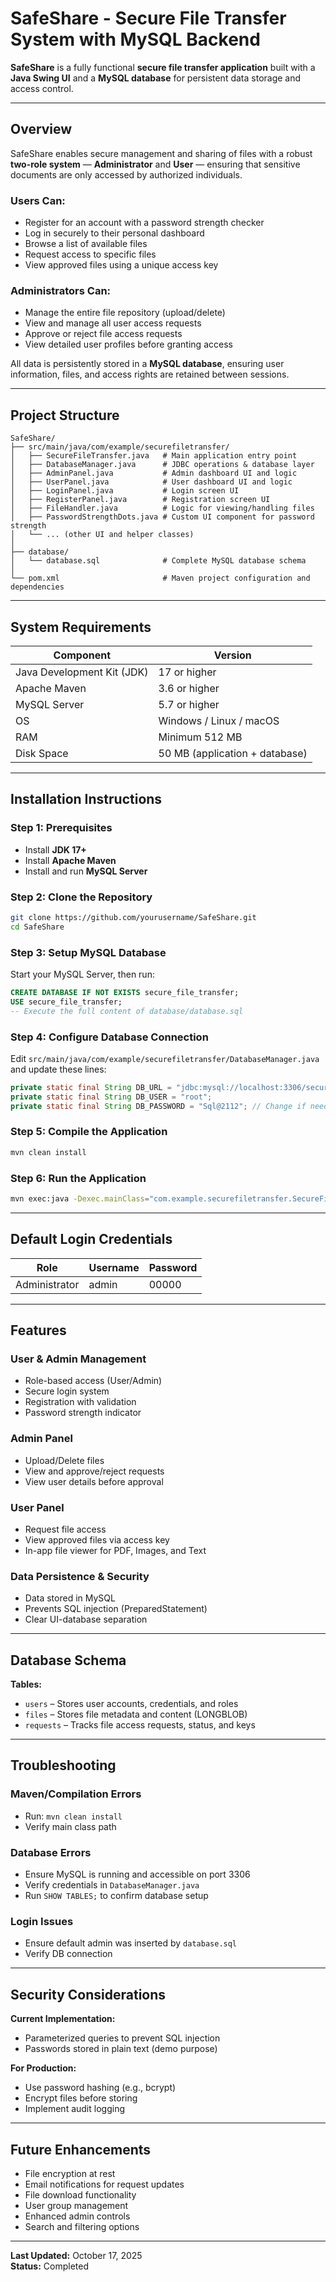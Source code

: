 # SafeShare - Secure File Transfer System with MySQL Backend

**SafeShare** is a fully functional **secure file transfer application** built with a **Java Swing UI** and a **MySQL database** for persistent data storage and access control.

---

## Overview

SafeShare enables secure management and sharing of files with a robust **two-role system** — **Administrator** and **User** — ensuring that sensitive documents are only accessed by authorized individuals.

### Users Can:
- Register for an account with a password strength checker  
- Log in securely to their personal dashboard  
- Browse a list of available files  
- Request access to specific files  
- View approved files using a unique access key  

### Administrators Can:
- Manage the entire file repository (upload/delete)  
- View and manage all user access requests  
- Approve or reject file access requests  
- View detailed user profiles before granting access  

All data is persistently stored in a **MySQL database**, ensuring user information, files, and access rights are retained between sessions.

---

## Project Structure

```
SafeShare/
├── src/main/java/com/example/securefiletransfer/
│   ├── SecureFileTransfer.java   # Main application entry point
│   ├── DatabaseManager.java      # JDBC operations & database layer
│   ├── AdminPanel.java           # Admin dashboard UI and logic
│   ├── UserPanel.java            # User dashboard UI and logic
│   ├── LoginPanel.java           # Login screen UI
│   ├── RegisterPanel.java        # Registration screen UI
│   ├── FileHandler.java          # Logic for viewing/handling files
│   ├── PasswordStrengthDots.java # Custom UI component for password strength
│   └── ... (other UI and helper classes)
│
├── database/
│   └── database.sql              # Complete MySQL database schema
│
└── pom.xml                       # Maven project configuration and dependencies
```

---

## System Requirements

| Component | Version |
|------------|----------|
| Java Development Kit (JDK) | 17 or higher |
| Apache Maven | 3.6 or higher |
| MySQL Server | 5.7 or higher |
| OS | Windows / Linux / macOS |
| RAM | Minimum 512 MB |
| Disk Space | 50 MB (application + database) |

---

## Installation Instructions

### **Step 1: Prerequisites**
- Install **JDK 17+**
- Install **Apache Maven**
- Install and run **MySQL Server**

### **Step 2: Clone the Repository**
```bash
git clone https://github.com/yourusername/SafeShare.git
cd SafeShare
```

### **Step 3: Setup MySQL Database**
Start your MySQL Server, then run:

```sql
CREATE DATABASE IF NOT EXISTS secure_file_transfer;
USE secure_file_transfer;
-- Execute the full content of database/database.sql
```

### **Step 4: Configure Database Connection**
Edit `src/main/java/com/example/securefiletransfer/DatabaseManager.java` and update these lines:

```java
private static final String DB_URL = "jdbc:mysql://localhost:3306/secure_file_transfer";
private static final String DB_USER = "root";
private static final String DB_PASSWORD = "Sql@2112"; // Change if needed
```

### **Step 5: Compile the Application**
```bash
mvn clean install
```

### **Step 6: Run the Application**
```bash
mvn exec:java -Dexec.mainClass="com.example.securefiletransfer.SecureFileTransfer"
```

---

## Default Login Credentials

| Role | Username | Password |
|------|-----------|-----------|
| Administrator | admin | 00000 |

---

## Features

### User & Admin Management
- Role-based access (User/Admin)  
- Secure login system  
- Registration with validation  
- Password strength indicator  

### Admin Panel
- Upload/Delete files  
- View and approve/reject requests  
- View user details before approval  

### User Panel
- Request file access  
- View approved files via access key  
- In-app file viewer for PDF, Images, and Text  

### Data Persistence & Security
- Data stored in MySQL  
- Prevents SQL injection (PreparedStatement)  
- Clear UI-database separation  

---

## Database Schema

**Tables:**
- `users` – Stores user accounts, credentials, and roles  
- `files` – Stores file metadata and content (LONGBLOB)  
- `requests` – Tracks file access requests, status, and keys  

---

## Troubleshooting

### Maven/Compilation Errors
- Run: `mvn clean install`
- Verify main class path

### Database Errors
- Ensure MySQL is running and accessible on port 3306
- Verify credentials in `DatabaseManager.java`
- Run `SHOW TABLES;` to confirm database setup

### Login Issues
- Ensure default admin was inserted by `database.sql`
- Verify DB connection

---

## Security Considerations

**Current Implementation:**
- Parameterized queries to prevent SQL injection  
- Passwords stored in plain text (demo purpose)  

**For Production:**
- Use password hashing (e.g., bcrypt)  
- Encrypt files before storing  
- Implement audit logging  

---

## Future Enhancements

- File encryption at rest  
- Email notifications for request updates  
- File download functionality  
- User group management  
- Enhanced admin controls  
- Search and filtering options  

---

**Last Updated:** October 17, 2025  
**Status:**  Completed
